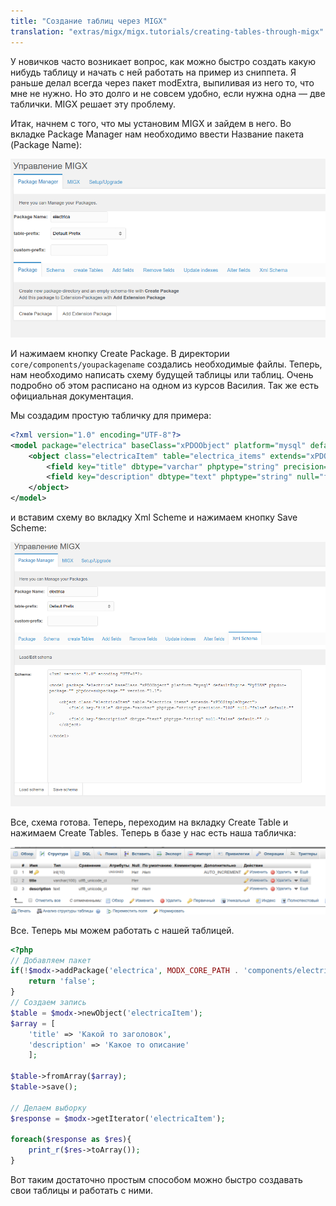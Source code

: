 ```yaml
---
title: "Создание таблиц через MIGX"
translation: "extras/migx/migx.tutorials/creating-tables-through-migx"
---
```


У новичков часто возникает вопрос, как можно быстро создать какую нибудь таблицу и начать с ней работать на пример из сниппета. Я раньше делал всегда через пакет modExtra, выпиливая из него то, что мне не нужно. Но это долго и не совсем удобно, если нужна одна — две таблички. MIGX решает эту проблему.

Итак, начнем с того, что мы установим MIGX и зайдем в него. Во вкладке Package Manager нам необходимо ввести Название пакета (Package Name):

![](creating-tables-through-migx-1.png)

И нажимаем кнопку Create Package. В директории `core/components/youpackagename` создались необходимые файлы.
Теперь, нам необходимо написать схему будущей таблицы или таблиц. Очень подробно об этом расписано на одном из курсов Василия. Так же есть официальная документация.

Мы создадим простую табличку для примера:

``` xml
<?xml version="1.0" encoding="UTF-8"?>
<model package="electrica" baseClass="xPDOObject" platform="mysql" defaultEngine="MyISAM" phpdoc-package="" phpdoc-subpackage="" version="1.1">
    <object class="electricaItem" table="electrica_items" extends="xPDOSimpleObject">
        <field key="title" dbtype="varchar" phptype="string" precision="100" null="false" default="" />
        <field key="description" dbtype="text" phptype="string" null="false" default="" />
    </object>
</model>
```

и вставим схему во вкладку Xml Scheme и нажимаем кнопку Save Scheme:

![](creating-tables-through-migx-2.png)

Все, схема готова. Теперь, переходим на вкладку Create Table и нажимаем Create Tables. Теперь в базе у нас есть наша табличка:

![](creating-tables-through-migx-3.png)

Все. Теперь мы можем работать с нашей таблицей.

``` php
<?php
// Добавляем пакет
if(!$modx->addPackage('electrica', MODX_CORE_PATH . 'components/electrica/model/')){
    return 'false';
}
// Создаем запись
$table = $modx->newObject('electricaItem');
$array = [
    'title' => 'Какой то заголовок',
    'description' => 'Какое то описание'
    ];

$table->fromArray($array);
$table->save();

// Делаем выборку
$response = $modx->getIterator('electricaItem');

foreach($response as $res){
    print_r($res->toArray());
}
```

Вот таким достаточно простым способом можно быстро создавать свои таблицы и работать с ними.
